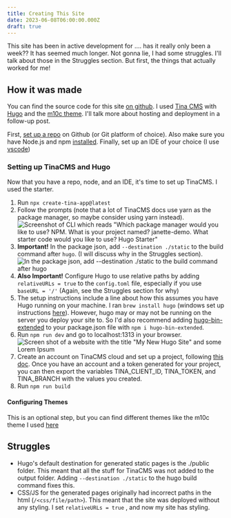 ```yaml
---
title: Creating This Site
date: 2023-06-08T06:00:00.000Z
draft: true
---
```


This site has been in active development for .... has it really only been a week?? It has seemed much longer. Not gonna lie, I had some struggles. I'll talk about those in the Struggles section. But first, the things that actually worked for me!

## How it was made

You can find the source code for this site [on github](https://github.com/pherateriw/janette-dev-blog "ongithub"). I used [Tina CMS](https://tina.io/ "tina") with [Hugo](https://gohugo.io/documentation/) and the [m10c theme](https://github.com/vaga/hugo-theme-m10c). I'll talk more about hosting and deployment in a follow-up post.

First, [set up a repo](https://docs.github.com/en/github-ae@latest/get-started/quickstart/create-a-repo "setuprepo") on Github (or Git platform of choice). Also make sure you have Node.js and npm [installed](https://docs.npmjs.com/downloading-and-installing-node-js-and-npm "nodesetup").
Finally, set up an IDE of your choice (I use [vscode](https://code.visualstudio.com/download))

### Setting up TinaCMS and Hugo

Now that you have a repo, node, and an IDE, it's time to set up TinaCMS. I used the starter. 

1. Run `npx create-tina-app@latest`
2. Follow the prompts (note that a lot of TinaCMS docs use yarn as the package manager, so maybe consider using yarn instead). ![Screenshot of CLI which reads "Which package manager would you like to use? NPM. What is your project named? janette-demo. What starter code would you like to use? Hugo Starter"](</uploads/Screenshot 2023-06-07 at 10.39.38 PM.png> "TinaCLI")
3. **Important!** In the package json, add `--destination ./static` to the build command after `hugo`. (I will discuss why in the Struggles section). ![In the package json, add --destination ./static to the build command after hugo](</uploads/Screenshot 2023-06-07 at 10.51.47 PM.png>)
4. **Also Important!** Configure Hugo to use relative paths by adding `relativeURLs = true` to the `config.toml` file, especially if you use `baseURL = '/'` (Again, see the Struggles section for why)
5. The setup instructions include a line about how this assumes you have Hugo running on your machine. I ran `brew install hugo` (windows set up instructions [here](https://gohugo.io/installation/windows/)). However, hugo may or may not be running on the server you deploy your site to. So I'd also recommend adding [hugo-bin-extended](https://www.npmjs.com/package/hugo-bin-extended) to your package.json file with `npm i hugo-bin-extended`.
6. Run `npm run dev` and go to localhost:1313 in your browser. ![Screen shot of a website with the title "My New Hugo Site" and some Lorem Ipsum](</uploads/Screenshot 2023-06-08 at 6.18.33 PM.png> "Hugo-starter generated site") 
7. Create an account on TinaCMS cloud and set up a project, following [this doc](https://tina.io/docs/tina-cloud/). Once you have an account and a token generated for your project, you can then export the variables TINA\_CLIENT\_ID, TINA\_TOKEN, and TINA\_BRANCH with the values you created. 
8. Run `npm run build`

#### Configuring Themes

This is an optional step, but you can find different themes like the m10c theme I used [here](https://themes.gohugo.io/)

## Struggles

* Hugo's default destination for generated static pages is the ./public folder. This meant that all the stuff for TinaCMS was not added to the output folder. Adding `--destination ./static` to the hugo build command fixes this. 
* CSS/JS for the generated pages originally had incorrect paths in the html (`/<css/file/path>`). This meant that the site was deployed without any styling. I set `relativeURLs = true` , and now my site has styling. 
